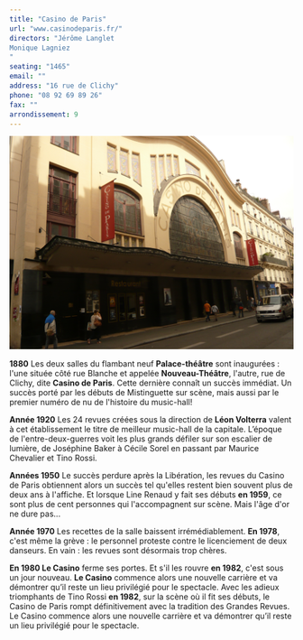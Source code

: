 ```yaml
---
title: "Casino de Paris"
url: "www.casinodeparis.fr/"
directors: "Jérôme Langlet 
Monique Lagniez
"
seating: "1465"
email: ""
address: "16 rue de Clichy"
phone: "08 92 69 89 26"
fax: ""
arrondissement: 9
---
```


![Casino de Paris](../images/9eme/casino-de-paris/casino-de-paris-1.jpg)

**1880** Les deux salles du flambant neuf **Palace-théâtre** sont inaugurées : l'une située côté rue Blanche et appelée **Nouveau-Théâtre**, l'autre, rue de Clichy, dite **Casino de Paris**. Cette dernière connaît un succès immédiat. Un succès porté par les débuts de Mistinguette sur scène, mais aussi par le premier numéro de nu de l'histoire du music-hall!

**Année 1920** Les 24 revues créées sous la direction de **Léon Volterra** valent à cet établissement le titre de meilleur music-hall de la capitale. L’époque de l'entre-deux-guerres voit les plus grands défiler sur son escalier de lumière, de Joséphine Baker à Cécile Sorel en passant par Maurice Chevalier et Tino Rossi.

**Années 1950** Le succès perdure après la Libération, les revues du Casino de Paris obtiennent alors un succès tel qu'elles restent bien souvent plus de deux ans à l'affiche. Et lorsque Line Renaud y fait ses débuts **en 1959**, ce sont plus de cent personnes qui l'accompagnent sur scène. Mais l'âge d'or ne dure pas...

**Année 1970** Les recettes de la salle baissent irrémédiablement. **En 1978**, c'est même la grève : le personnel proteste contre le licenciement de deux danseurs. En vain : les revues sont désormais trop chères.

**En 1980 Le Casino** ferme ses portes. Et s'il les rouvre **en 1982**, c'est sous un jour nouveau. **Le Casino** commence alors une nouvelle carrière et va démontrer qu’il reste un lieu privilégié pour le spectacle.
Avec les adieux triomphants de Tino Rossi **en 1982**, sur la scène où il fit ses débuts, le Casino de Paris rompt définitivement avec la tradition des Grandes Revues.
Le Casino commence alors une nouvelle carrière et va démontrer qu’il reste un lieu privilégié pour le spectacle.
